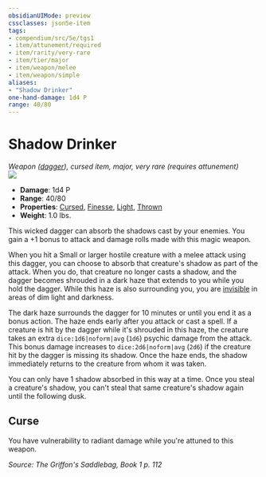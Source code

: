 ```yaml
---
obsidianUIMode: preview
cssclasses: json5e-item
tags:
- compendium/src/5e/tgs1
- item/attunement/required
- item/rarity/very-rare
- item/tier/major
- item/weapon/melee
- item/weapon/simple
aliases: 
- "Shadow Drinker"
one-hand-damage: 1d4 P
range: 40/80
---
```

# Shadow Drinker
*Weapon ([dagger](compendium/items/dagger.md)), cursed item, major, very rare (requires attunement)*  
![](https://raw.githubusercontent.com/TheGiddyLimit/homebrew/master/_img/TGS1/Shadow-Drinker.webp#right)  

- **Damage**: 1d4 P
- **Range**: 40/80
- **Properties**: [Cursed](/compendium/rules/item-properties.md#Cursed%20Items), [Finesse](/compendium/rules/item-properties.md#Finesse), [Light](/compendium/rules/item-properties.md#Light), [Thrown](/compendium/rules/item-properties.md#Thrown)
- **Weight**: 1.0 lbs.

This wicked dagger can absorb the shadows cast by your enemies. You gain a +1 bonus to attack and damage rolls made with this magic weapon.

When you hit a Small or larger hostile creature with a melee attack using this dagger, you can choose to absorb that creature's shadow as part of the attack. When you do, that creature no longer casts a shadow, and the dagger becomes shrouded in a dark haze that extends to you while you hold the dagger. While this haze is also surrounding you, you are [invisible](/compendium/rules/conditions.md#Invisible) in areas of dim light and darkness.

The dark haze surrounds the dagger for 10 minutes or until you end it as a bonus action. The haze ends early after you attack or cast a spell. If a creature is hit by the dagger while it's shrouded in this haze, the creature takes an extra `dice:1d6|noform|avg` (`1d6`) psychic damage from the attack. This bonus damage increases to `dice:2d6|noform|avg` (`2d6`) if the creature hit by the dagger is missing its shadow. Once the haze ends, the shadow immediately returns to the creature from whom it was taken.

You can only have 1 shadow absorbed in this way at a time. Once you steal a creature's shadow, you can't steal that same creature's shadow again until the following dusk.

## Curse

You have vulnerability to radiant damage while you're attuned to this weapon.

*Source: The Griffon's Saddlebag, Book 1 p. 112*